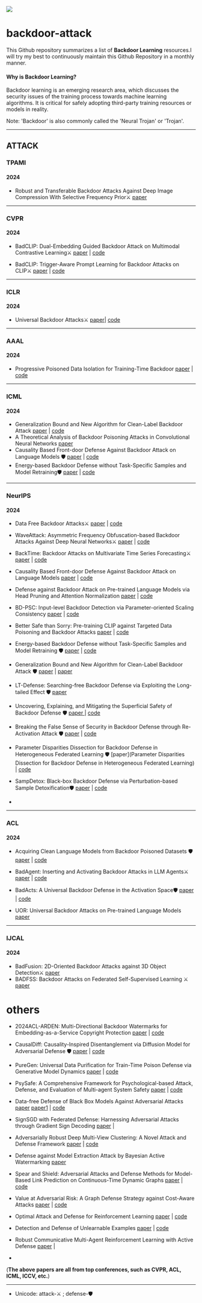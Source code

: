 
![](https://simpleicons.org/?modal=icon&q=awesomelists)

# backdoor-attack



This Github repository summarizes a list of **Backdoor Learning** resources.I will try my best to continuously maintain this Github Repository in a monthly manner.

#### Why is Backdoor Learning?

Backdoor learning is an emerging research area, which discusses the security issues of the training process towards machine learning algorithms. It is critical for safely adopting third-party training resources or models in reality.

Note: 'Backdoor' is also commonly called the 'Neural Trojan' or 'Trojan'.

---

## ATTACK

### TPAMI

#### 2024

* Robust and Transferable Backdoor Attacks Against Deep Image Compression With Selective Frequency Prior⚔️      [paper](https://ieeexplore.ieee.org/document/10771646)



---

### CVPR 

#### 2024

* BadCLIP: Dual-Embedding Guided Backdoor Attack on Multimodal Contrastive Learning⚔️    [paper](https://openaccess.thecvf.com/content/CVPR2024/html/Liang_BadCLIP_Dual-Embedding_Guided_Backdoor_Attack_on_Multimodal_Contrastive_Learning_CVPR_2024_paper.html) |  [code](https://github.com/LiangSiyuan21/BadCLIP)

* BadCLIP: Trigger-Aware Prompt Learning for Backdoor Attacks on CLIP⚔️   [paper](https://openaccess.thecvf.com/content/CVPR2024/html/Bai_BadCLIP_Trigger-Aware_Prompt_Learning_for_Backdoor_Attacks_on_CLIP_CVPR_2024_paper.html)    |     [code](https://github.com/jiawangbai/BadCLIP)



----

### ICLR

#### 2024

*  Universal Backdoor Attacks⚔️  [paper](https://openreview.net/forum?id=3QkzYBSWqL)|  [code](https://github.com/Ben-Schneider-code/Universal-Backdoor-Attacks)

---



### AAAL

#### 2024

* Progressive Poisoned Data Isolation for Training-Time Backdoor     [paper](https://ojs.aaai.org/index.php/AAAI/article/view/29023)    |    [code](https://github.com/RorschachChen/PIPD.git)

---

### ICML 

#### 2024

* Generalization Bound and New Algorithm for Clean-Label Backdoor Attack     [paper](https://openreview.net/forum?id=ZdqiT0McON)    | [code](https://github.com/hong-xian/backdoor-attack.git)
* A Theoretical Analysis of Backdoor Poisoning Attacks in Convolutional Neural Networks     [paper](https://openreview.net/forum?id=SfcB4cVvPz) 
* Causality Based Front-door Defense Against Backdoor Attack on Language Models 🛡️        [paper](https://openreview.net/forum?id=dmHHVcHFdM) |     [code](https://github.com/lyr17/Frontdoor-Adjustment-Backdoor-Elimination)
* Energy-based Backdoor Defense without Task-Specific Samples and Model Retraining🛡️      [paper](https://openreview.net/pdf?id=TJ6tVNt6Y4)    |  [code](https://github.com/ifen1/EBBA)

----

### NeurIPS

#### 2024

* Data Free Backdoor Attacks⚔️       [paper](https://papers.nips.cc/paper_files/paper/2024/file/2a7e91c6e4b68325d9884a7469804837-Paper-Conference.pdf)    |   [code](https://github.com/AAAAAAsuka/DataFree_Backdoor_Attacks)

* WaveAttack: Asymmetric Frequency Obfuscation-based Backdoor Attacks Against Deep Neural Networks⚔️    [paper](https://papers.nips.cc/paper_files/paper/2024/hash/4ce18228ececb78bca04cbce069891b1-Abstract-Conference.html)    |    [code](https://github.com/BililiCode/WaveAttack)

* BackTime: Backdoor Attacks on Multivariate Time Series Forecasting⚔️    [paper](https://papers.nips.cc/paper_files/paper/2024/hash/ed3cd2520148b577039adfade82a5566-Abstract-Conference.html)  |    [code](https://github.com/xiaolin-cs/BackTime)

* Causality Based Front-door Defense Against Backdoor Attack on Language Models    [paper](https://openreview.net/forum?id=dmHHVcHFdM)    |    [code](https://github.com/lyr17/Frontdoor-Adjustment-Backdoor-Elimination)

* Defense against Backdoor Attack on Pre-trained Language Models via Head Pruning and Attention Normalization    [paper](https://openreview.net/forum?id=1SiEfsCecd)   |    [code](https://github.com/xingyizhao/PURE)

* BD-PSC: Input-level Backdoor Detection via Parameter-oriented Scaling Consistency    [paper](https://openreview.net/forum?id=YCzbfs2few)   |   [code](https://github.com/THUYimingLi/BackdoorBox)

* Better Safe than Sorry: Pre-training CLIP against Targeted Data Poisoning and Backdoor Attacks    [paper](https://openreview.net/forum?id=ycLHJuLYuD)   |     [code](https://github.com/BigML-CS-UCLA/SafeCLIP)

  

* Energy-based Backdoor Defense without Task-Specific Samples and Model Retraining 🛡️   [paper](https://openreview.net/forum?id=TJ6tVNt6Y4)   |  [code](https://github.com/ifen1/EBBA)

* Generalization Bound and New Algorithm for Clean-Label Backdoor Attack 🛡️   [paper](https://openreview.net/forum?id=ZdqiT0McON)   | [paper](https://github.com/hong-xian/backdoor-attack)

* LT-Defense: Searching-free Backdoor Defense via Exploiting the Long-tailed Effect 🛡️     [paper](https://papers.nips.cc/paper_files/paper/2024/file/064f6bcd7d3c72fb187bfca35ba2bfd4-Paper-Conference.pdf)    

* Uncovering, Explaining, and Mitigating the Superficial Safety of Backdoor Defense 🛡️ [paper ](https://papers.nips.cc/paper_files/paper/2024/hash/8e8399e5e7aed601c9f135f40be26564-Abstract-Conference.html)   |  [code](https://github.com/aisafety-hkust/stable_backdoor_purification)

* Breaking the False Sense of Security in Backdoor Defense through Re-Activation Attack 🛡️   [paper](https://papers.nips.cc/paper_files/paper/2024/hash/d06537b4b38ccf008a54559d2c56fa23-Abstract-Conference.html)    |  [code](https://github.com/JulieCarlon/Backdoor-Reactivation-Attack)


* Parameter Disparities Dissection for Backdoor Defense in Heterogeneous Federated Learning 🛡️  [paper](Parameter Disparities Dissection for Backdoor Defense in Heterogeneous Federated Learning)  |   [code](https://github.com/wenkehuang/FDCR)

* SampDetox: Black-box Backdoor Defense via Perturbation-based Sample Detoxification🛡️   [paper](https://papers.nips.cc/paper_files/paper/2024/hash/dbb5180957513805ebeea787b8c66ac9-Abstract-Conference.html)  |   [code](https://github.com/easywood0204/SampDetox)

* 


----

### ACL

#### 2024

*  Acquiring Clean Language Models from Backdoor Poisoned Datasets 🛡️  [paper](https://aclanthology.org/2024.acl-long.441.pdf)    |     [code](https://github.com/ZrW00/MuScleLoRA)

* BadAgent: Inserting and Activating Backdoor Attacks in LLM Agents⚔️     [paper](https://aclanthology.org/2024.acl-long.530.pdf)    |     [code](https://github.com/DPamK/BadAgent)

* BadActs: A Universal Backdoor Defense in the Activation Space🛡️     [paper](https://aclanthology.org/2024.findings-acl.317.pdf)    | [code](https://github.com/clearloveclearlove/BadActs)

* UOR: Universal Backdoor Attacks on Pre-trained Language Models     [paper](https://aclanthology.org/2024.findings-acl.468/)     

---

### IJCAL

#### 2024

* BadFusion: 2D-Oriented Backdoor Attacks against 3D Object Detection⚔️     [paper](https://www.ijcai.org/proceedings/2024/39)  
* BADFSS: Backdoor Attacks on Federated Self-Supervised Learning ⚔️    [paper](https://www.ijcai.org/proceedings/2024/61)

# others

* 2024ACL-ARDEN: Multi-Directional Backdoor Watermarks for Embedding-as-a-Service Copyright Protection [paper](https://aclanthology.org/2024.acl-long.725.pdf)   |    [code](https://github.com/anudeex/WARDEN/blob/main/preparation/word_count.py)

* CausalDiff: Causality-Inspired Disentanglement via Diffusion Model for Adversarial Defense 🛡️     [paper](https://papers.nips.cc/paper_files/paper/2024/hash/e1b619a9e241606a23eb21767f16cf81-Abstract-Conference.html)    |    [code](https://github.com/CAS-AISafetyBasicResearchGroup/CausalDiff)

* PureGen: Universal Data Purification for Train-Time Poison Defense via Generative Model Dynamics    [paper](https://papers.nips.cc/paper_files/paper/2024/hash/f4757db82a02eea015670ecca605d5cc-Abstract-Conference.html) |    [code](https://github.com/SunayBhat1/PureGen_PoisonDefense)

* PsySafe: A Comprehensive Framework for Psychological-based Attack, Defense, and Evaluation of Multi-agent System Safety    [paper](https://aclanthology.org/2024.acl-long.812/)   |    [code](https://github.com/AI4Good24/PsySafe)

* Data-free Defense of Black Box Models Against Adversarial Attacks     [paper](https://ieeexplore.ieee.org/document/10678045)     [paper1](https://arxiv.org/abs/2211.01579)  |     [code](https://github.com/vcl-iisc/data-free-black-box-defense)

* SignSGD with Federated Defense: Harnessing Adversarial Attacks through Gradient Sign Decoding     [paper](https://openreview.net/forum?id=zEqeNEuiJr)    | 

* Adversarially Robust Deep Multi-View Clustering: A Novel Attack and Defense Framework    [paper](https://openreview.net/forum?id=D9EfAkQCzh)    |    [code](https://github.com/libertyhhn/AR-DMVC)

* Defense against Model Extraction Attack by Bayesian Active Watermarking     [paper](https://openreview.net/pdf?id=EFtNP211X3)    

* Spear and Shield: Adversarial Attacks and Defense Methods for Model-Based Link Prediction on Continuous-Time Dynamic Graphs     [paper](https://doi.org/10.1609/aaai.v38i12.29239)     |     [code](https://github.com/wooner49/T-spear-shield)

* Value at Adversarial Risk: A Graph Defense Strategy against Cost-Aware Attacks     [paper](https://ojs.aaai.org/index.php/AAAI/article/view/29282)    |     [code]([(https://github.com/songwdfu/RisKeeper))

* Optimal Attack and Defense for Reinforcement Learning    [paper](https://ojs.aaai.org/index.php/AAAI/article/view/29282)   | [code](https://github.com/jermcmahan/Attack-Defense)

* Detection and Defense of Unlearnable Examples     [paper](https://ojs.aaai.org/index.php/AAAI/article/view/29667)     | [code](https://github.com/hala64/udp)

* Robust Communicative Multi-Agent Reinforcement Learning with Active Defense    [paper](https://ojs.aaai.org/index.php/AAAI/article/view/29708)   |    

* 

  (**The above papers are all from top conferences, such as CVPR, ACL, ICML, ICCV, etc.**)

---

* Unicode: attack-⚔️ ;  defense-🛡️ 
